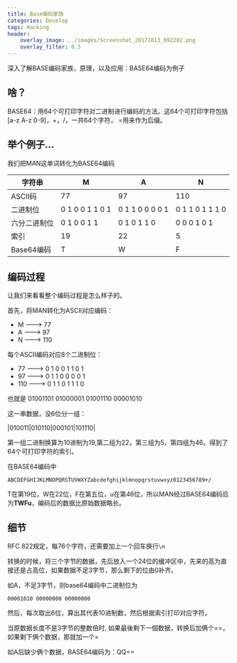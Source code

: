 ```yaml
---
title: Base编码家族
categories: Develop
tags: Hacking
header: 
    overlay_image: ../images/Screenshot_20171013_092202.png
    overlay_filter: 0.5
---
```

深入了解BASE编码家族，原理，以及应用：BASE64编码为例子

## 啥？
BASE64：用64个可打印字符对二进制进行编码的方法。这64个可打印字符包括[a-z A-z 0-9]，+，/，一共64个字符，
=用来作为后缀。

## 举个例子...

我们把MAN这单词转化为BASE64编码

|字符串|M|A|N|
|------|-|-|-|
|ASCII码|77|97|110|
|二进制位|0 	1 	0 	0 	1 	1 	0 	1| 	0 	1 	1 	0 	0 	0 	0 	1| 	0 	1 	1 	0 	1 	1 	1 	0|
|六分二进制位|0 	1 	0 	0 	1 	1| 	0 	1 	0 	1 	1 	0| 	0 	0 	0 	1 	0 	1| 	1 	0 	1 	1 	1 	0|
|索引 	|19 	|22 	|5 	|46|
|Base64编码| 	T| 	W| 	F| 	u|

## 编码过程

让我们来看看整个编码过程是怎么样子的。

首先，将MAN转化为ASCII对应编码：
* M ---> 77
* A ---> 97
* N ---> 110

每个ASCII编码对应8个二进制位：
* 77 ---> 0   1   0   0   1   1   0   1
* 97 ---> 0   1   1   0   0   0   0   1
* 110 ---> 0   1   1   0   1   1   1   0

也就是 01001101 01000001 01001110 00001010

这一串数据，没6位分一组：

|010011|010110|000101|101110|

第一组二进制换算为10进制为19,第二组为22，第三组为5，第四组为46。得到了64个可打印字符的索引。

在BASE64编码中
```
ABCDEFGHIJKLMNOPQRSTUVWXYZabcdefghijklmnopqrstuvwxyz0123456789+/
```

T在第19位，W在22位，F在第五位，u在第46位，所以MAN经过BASE64编码后为**TWFu**，编码后的数据比原始数据略长。

## 细节

RFC 822规定，每76个字符，还需要加上一个回车换行`\n`

转换的时候，将三个字节的数据，先后放入一个24位的缓冲区中，先来的高为直接还是占高位，如果数据不足3字节，那么剩下的位由0补齐。

如A，不足3字节，则base64编码中二进制位为

```
00001010 00000000 00000000
```

然后，每次取出6位，算出其代表10进制数，然后根据索引打印对应字符。

当原数据长度不是3字节的整数倍时, 如果最後剩下一個数据，转换后加俩个==，如果剩下俩个数据，那就加一个=

如A后缺少俩个数据，BASE64编码为：QQ==


